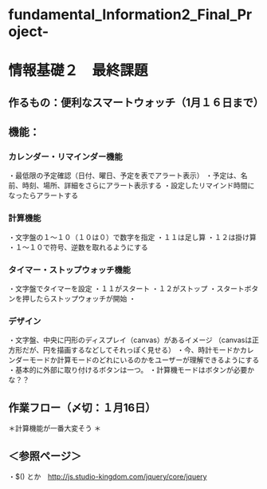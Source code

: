 # fundamental_Information2_Final_Project-

# 情報基礎２　最終課題

## 作るもの：便利なスマートウォッチ（1月１６日まで）

## 機能：

### カレンダー・リマインダー機能
・最低限の予定確認（日付、曜日、予定を表でアラート表示）
・予定は、名前、時刻、場所、詳細をさらにアラート表示する
・設定したリマインド時間になったらアラートする

### 計算機能
・文字盤の１〜１０（１０は０）で数字を指定
・１１は足し算
・１２は掛け算
・１〜１０で符号、逆数を取れるようにする

### タイマー・ストップウォッチ機能
・文字盤でタイマーを設定
・１１がスタート
・１２がストップ
・スタートボタンを押したらストップウォッチが開始
・

### デザイン

・文字盤、中央に円形のディスプレイ（canvas）があるイメージ
（canvasは正方形だが、円を描画するなどしてそれっぽく見せる）
・今、時計モードかカレンダーモードか計算モードのどれにいるのかをユーザーが理解できるようにする
・基本的に外部に取り付けるボタンは一つ。
・計算機モードはボタンが必要かな？？


## 作業フロー（〆切：１月16日）

＊計算機能が一番大変そう
＊


## ＜参照ページ＞


・$() とか　http://js.studio-kingdom.com/jquery/core/jquery


